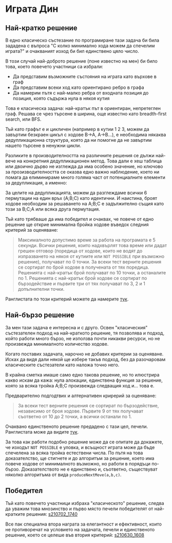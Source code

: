 # Играта Дин

## Най-кратко решение

В едно класическо състезание по програмиране тази задача би била зададена с въпроса "С колко минимално хода можем да спечелим играта?" и очакваният изход би бил единствено цяло число.

В този случай най-доброто решение (поне известно на мен) би било това, което повечето участници са избрали:

* Да представим възможните състояния на играта като върхове в граф
* Да представим всеки ход като ориентирано ребро в графа
* Да намерим пътя с най-малко ребра от входната позиция до позиция, която съдържа нула в някоя кутия

Това е класическа задача: най-кратък път в ориентиран, непретеглен граф. Решава се чрез търсене в ширина, още известно като breadth-first search, или BFS.

Тъй като графът е и цикличен (например в кутии 1 2 3, можем да завъртим безкраен цикъл с ходове B&rarr;A, A&rarr;B...), е необходима някаква дедупликационна структура, която да ни помогне да не завъртим нашето търсене в ненужни цикли.

Разликите в производителността на различните решения се дължи най-вече на конкретния дедупликационен метод. Това дали е хеш таблица или двоично дърво не изглежда да има особено значение, но ключово за прозизводителността се оказва едно важно наблюдение, което ни помага да елиминираме много голяма част от потенциалните елементи за дедупликация, а именно:

За целите на дедупликацията, можем да разглеждаме всички 6 пермутации на един връх (A;B;C) като идентични. И наистина, броят ходове необходим за решаването на A;B;C е задължително същия като този за B;C;A или всяка друга пермутация.

Тъй като трябваше да има победител и очаквах, че повече от едно решение ще открие минимална бройка ходове въведох следния критерий за оценяване:

> Максималното допустимо време за работа на програмата е 5 секунди. Всички решения, които надхвърлят това време или дадат грешен отговор (поредица от ходове, които не водят до изпразването на някоя от кутиите или `NOT POSSIBLE` при възможно решение), получават по 0 точки.
> За всеки тест верните решения се сортират по брой ходове в получената от тях поредица. Решенията с най-кратък брой получават по 10 точки, а останалите по 1. Решенията с най-кратък брой ходове се сортират по бързодействие и първите три от тях получават по 3, 2 и 1 допълнителни точки.

Ранглистата по този критерий можете да намерите [тук](shortest.md).

## Най-бързо решение

За мен тази задача е интересна и с друго. Освен "класическия" състезателен подход на най-краткото решение, тя позволява и подход, който работи много бързо, не използва почти никакви ресурси, но не произвежда минималното количество ходове.

Когато поставих задачата, нарочно не добавих критерии за оценяване. Исках да видя дали някой ще избере такъв подход, без да разочаровам класическите състезатели като наложа точно него.

В крайна сметка имаше само едно такова решение, но то илюстрира какво искам да кажа: нула алокации, единствена функция за решение, която за всяка тройка A;B;C произвежда следващия ход и... това е.

Предварително подгодтвих и алтернативен крирерий за оценяване:

> За всеки тест верните решения се сортират по бързодействие, независимо от броя ходове. Първите 9 от тях получават съответно от 10 до 2 точки, а всички останали по 1.

Очаквано единственото решение предадено с тази цел, печели. Ранглистата може да видите [тук](fastest.md).

За това как работи подобно решение може да се опитате да докажете, че изходът `NOT POSSIBLE` е уловка, и всъщност играта може да бъде спечелена за всяка тройка естествени числа. По пътя на това доказателство, ще стигнете и до алгоритъм за решение, което има повече ходове от минималното възможно, но работи в порядъци по-бързо. Доказателството не е единствено и, съответно, съществуват няколко алгоритъма от вида `produceNextMove(a,b,c)`.

## Победител

Тъй като повечето участници избраха "класическото" решение, следва да уважим това мнозинство и първо място печели победителят от най-кратките решения: [s210702_1740](../s210702_1740.cpp)

Все пак специална втора награта за елегантност и ефективност, които не противоречат на условието на задачата, печели и единственото решение, което се целеше във втория критерий: [s210630_1608](../s210630_1608.cpp)
